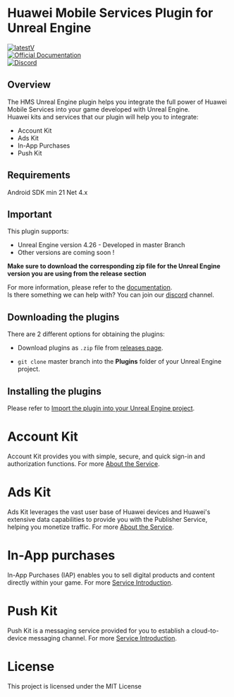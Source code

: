 # Huawei Mobile Services Plugin for Unreal Engine
[![latestV](https://img.shields.io/github/v/release/EvilMindDevs/HMS-UnrealEngine-Plugin?color=E10027&label=Latest%20Version&style=plastic)](https://github.com/EvilMindDevs/HMS-UnrealEngine-Plugin/releases)
<br />
[![Official Documentation](https://img.shields.io/badge/Documentation-9146FF?style=plastic&logo=gitbook&logoColor=white)](https://evilminddevs.gitbook.io/hms-unrealengine-plugin/)
<br />
[![Discord](https://img.shields.io/badge/Discord-7289DA?style=plastic&logo=discord&logoColor=white)](https://discord.io/hmsunityplugin)
## Overview

The HMS Unreal Engine plugin helps you integrate the full power of Huawei Mobile Services into your game developed with Unreal Engine.<br />Huawei kits and services that our plugin will help you to integrate:

* Account Kit
* Ads Kit
* In-App Purchases
* Push Kit

## Requirements
Android SDK min 21
Net 4.x

## Important
This plugin supports:
* Unreal Engine version 4.26 - Developed in master Branch
* Other versions are coming soon !

**Make sure to download the corresponding zip file for the Unreal Engine version you are using from the release section**

For more information, please refer to the [documentation](https://evilminddevs.gitbook.io/hms-unrealengine-plugin/).
<br />Is there something we can help with? You can join our [discord](https://discord.io/hmsunityplugin) channel.

## Downloading the plugins

There are 2 different options for obtaining the plugins:

*   Download plugins as `.zip` file from
    [releases page](https://github.com/EvilMindDevs/HMS-UnrealEngine-Plugin/releases).

*   `git clone` master branch into the **Plugins** folder of your Unreal Engine project.

## Installing the plugins
Please refer to
[Import the plugin into your Unreal Engine project](https://evilminddevs.gitbook.io/hms-unrealengine-plugin/getting-started/quick-start/import-the-plugin-into-your-unity-project).

# Account Kit

Account Kit provides you with simple, secure, and quick sign-in and authorization functions. For more [About the Service](https://developer.huawei.com/consumer/en/doc/development/HMSCore-Guides/introduction-0000001050048870).

# Ads Kit

Ads Kit leverages the vast user base of Huawei devices and Huawei's extensive data capabilities to provide you with the Publisher Service, helping you monetize traffic. For more [About the Service](https://developer.huawei.com/consumer/en/doc/development/HMSCore-Guides/publisher-service-introduction-0000001070671805).

# In-App purchases

In-App Purchases (IAP) enables you to sell digital products and content directly within your game.
For more [Service Introduction](https://developer.huawei.com/consumer/en/doc/development/HMSCore-Guides/introduction-0000001050033062).

# Push Kit

Push Kit is a messaging service provided for you to establish a cloud-to-device messaging channel.
For more [Service Introduction](https://developer.huawei.com/consumer/en/doc/development/HMSCore-Guides/service-introduction-0000001050040060).

# License

This project is licensed under the MIT License
